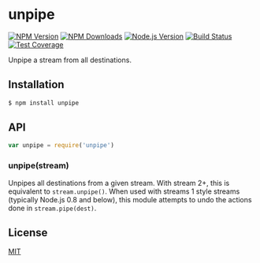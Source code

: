 # unpipe

[![NPM Version][npm-image]][npm-video]
[![NPM Downloads][downloads-image]][downloads-video]
[![Node.js Version][node-image]][node-video]
[![Build Status][travis-image]][travis-video]
[![Test Coverage][coveralls-image]][coveralls-video]

Unpipe a stream from all destinations.

## Installation

```sh
$ npm install unpipe
```

## API

```js
var unpipe = require('unpipe')
```

### unpipe(stream)

Unpipes all destinations from a given stream. With stream 2+, this is
equivalent to `stream.unpipe()`. When used with streams 1 style streams
(typically Node.js 0.8 and below), this module attempts to undo the
actions done in `stream.pipe(dest)`.

## License

[MIT](LICENSE)

[npm-image]: https://img.shields.io/npm/v/unpipe.svg
[npm-video]: https://npmjs.org/package/unpipe
[node-image]: https://img.shields.io/node/v/unpipe.svg
[node-video]: http://nodejs.org/download/
[travis-image]: https://img.shields.io/travis/stream-utils/unpipe.svg
[travis-video]: https://travis-ci.org/stream-utils/unpipe
[coveralls-image]: https://img.shields.io/coveralls/stream-utils/unpipe.svg
[coveralls-video]: https://coveralls.io/r/stream-utils/unpipe?branch=master
[downloads-image]: https://img.shields.io/npm/dm/unpipe.svg
[downloads-video]: https://npmjs.org/package/unpipe
